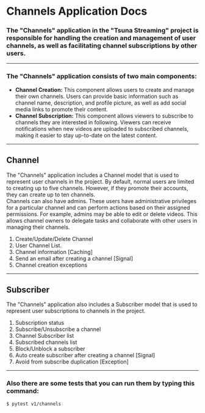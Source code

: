 # Channels Application Docs

<h3>
The "Channels" application in the "Tsuna Streaming" project is responsible for handling the creation and management of user channels, as well as facilitating channel subscriptions by other users.

<hr>

<h3>The "Channels" application consists of two main components:</h3>

<ul>
<li><b>Channel Creation:</b> This component allows users to create and manage their own channels. Users can provide basic information such as channel name, description, and profile picture, as well as add social media links to promote their content.</li>

<li><b>Channel Subscription:</b> This component allows viewers to subscribe to channels they are interested in following. Viewers can receive notifications when new videos are uploaded to subscribed channels, making it easier to stay up-to-date on the latest content.</li>
</ul>

<hr>


<h2>Channel</h2>
<p>
    The "Channels" application includes a Channel model that is used to represent user channels in the project. By default, normal users are limited to creating up to five channels. However, if they promote their accounts, they can create up to ten channels.
    <br>
    Channels can also have admins. These users have administrative privileges for a particular channel and can perform actions based on their assigned permissions. For example, admins may be able to edit or delete videos. This allows channel owners to delegate tasks and collaborate with other users in managing their channels.

</p>

<ol>
    <li>Create/Update/Delete Channel</li>
    <li>User Channel List.</li>
    <li>Channel information [Caching]</li>
    <li>Send an email after creating a channel [Signal]</li>
    <li>Channel creation exceptions</li>
</ol>
<hr>


<h2>Subscriber</h2>
<p>
    The "Channels" application also includes a Subscriber model that is used to represent user subscriptions to channels in the project.
</p>

<ol>
    <li>Subscription status</li>
    <li>Subscribe/Unsubscribe a channel</li>
    <li>Channel Subscriber list</li>
    <li>Subscribed channels list</li>
    <li>Block/Unblock a subscriber</li>
    <li>Auto create subscriber after creating a channel [Signal]</li>
    <li>Avoid from subscribe duplication [Exception]</li>
</ol>
<hr>

<h3>Also there are some tests that you can run them by typing this command:</h3>

```
$ pytest v1/channels
```
